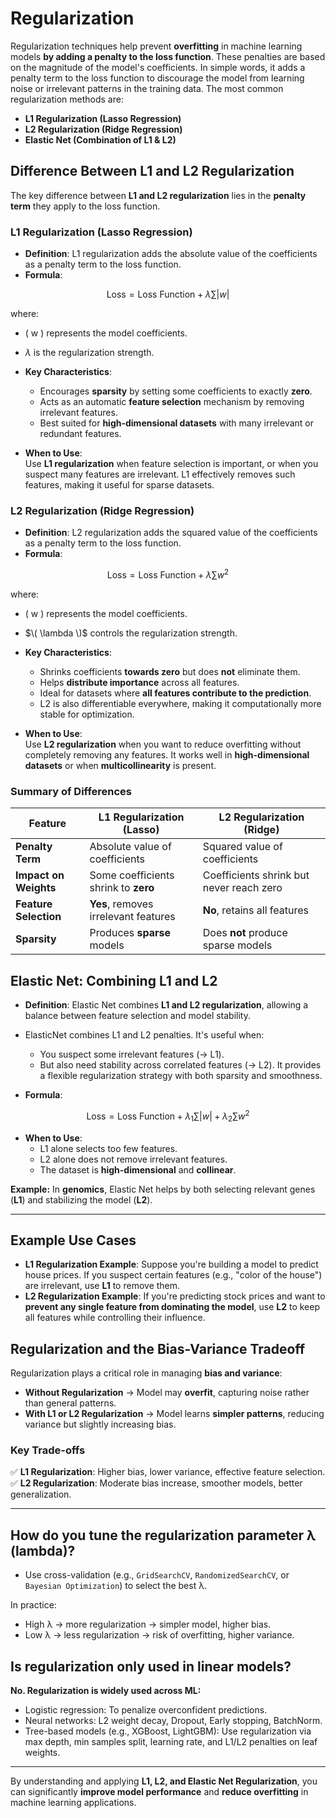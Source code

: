# Regularization

Regularization techniques help prevent **overfitting** in machine learning models **by adding a penalty to the loss function**. These penalties are based on the magnitude of the model's coefficients. In simple words, it adds a penalty term to the loss function to discourage the model from learning noise or irrelevant patterns in the training data. The most common regularization methods are:

- **L1 Regularization (Lasso Regression)**
- **L2 Regularization (Ridge Regression)**
- **Elastic Net (Combination of L1 & L2)**

## Difference Between L1 and L2 Regularization

The key difference between **L1 and L2 regularization** lies in the **penalty term** they apply to the loss function.

### L1 Regularization (Lasso Regression)

- **Definition**: L1 regularization adds the absolute value of the coefficients as a penalty term to the loss function.
- **Formula**:

$$
  \text{Loss} = \text{Loss Function} + \lambda \sum |w|
$$

  where:

  - \( w \) represents the model coefficients.
  - $\lambda$ is the regularization strength.

- **Key Characteristics**:
  - Encourages **sparsity** by setting some coefficients to exactly **zero**.
  - Acts as an automatic **feature selection** mechanism by removing irrelevant features.
  - Best suited for **high-dimensional datasets** with many irrelevant or redundant features.

- **When to Use**:  
  Use **L1 regularization** when feature selection is important, or when you suspect many features are irrelevant. L1 effectively removes such features, making it useful for sparse datasets.

### L2 Regularization (Ridge Regression)

- **Definition**: L2 regularization adds the squared value of the coefficients as a penalty term to the loss function.
- **Formula**:

$$
  \text{Loss} = \text{Loss Function} + \lambda \sum w^2
$$

  where:

  - \( w \) represents the model coefficients.
  - $\( \lambda \)$ controls the regularization strength.

- **Key Characteristics**:
  - Shrinks coefficients **towards zero** but does **not** eliminate them.
  - Helps **distribute importance** across all features.
  - Ideal for datasets where **all features contribute to the prediction**.
  - L2 is also differentiable everywhere, making it computationally more stable for optimization.

- **When to Use**:  
  Use **L2 regularization** when you want to reduce overfitting without completely removing any features. It works well in **high-dimensional datasets** or when **multicollinearity** is present.

### Summary of Differences

| Feature                | L1 Regularization (Lasso)       | L2 Regularization (Ridge)       |
|------------------------|--------------------------------|--------------------------------|
| **Penalty Term**       | Absolute value of coefficients | Squared value of coefficients |
| **Impact on Weights**  | Some coefficients shrink to **zero** | Coefficients shrink but never reach zero |
| **Feature Selection**  | **Yes**, removes irrelevant features | **No**, retains all features |
| **Sparsity**           | Produces **sparse** models     | Does **not** produce sparse models |

## Elastic Net: Combining L1 and L2

- **Definition**: Elastic Net combines **L1 and L2 regularization**, allowing a balance between feature selection and model stability.
- ElasticNet combines L1 and L2 penalties. It's useful when:
  - You suspect some irrelevant features (→ L1).
  - But also need stability across correlated features (→ L2).
It provides a flexible regularization strategy with both sparsity and smoothness.

- **Formula**:

$$
  \text{Loss} = \text{Loss Function} + \lambda_1 \sum |w| + \lambda_2 \sum w^2
$$

- **When to Use**:
  - L1 alone selects too few features.
  - L2 alone does not remove irrelevant features.
  - The dataset is **high-dimensional** and **collinear**.

**Example:** In **genomics**, Elastic Net helps by both selecting relevant genes (**L1**) and stabilizing the model (**L2**).

---

## Example Use Cases

- **L1 Regularization Example**: Suppose you're building a model to predict house prices. If you suspect certain features (e.g., "color of the house") are irrelevant, use **L1** to remove them.
- **L2 Regularization Example**: If you're predicting stock prices and want to **prevent any single feature from dominating the model**, use **L2** to keep all features while controlling their influence.

## Regularization and the Bias-Variance Tradeoff

Regularization plays a critical role in managing **bias and variance**:

- **Without Regularization** → Model may **overfit**, capturing noise rather than general patterns.
- **With L1 or L2 Regularization** → Model learns **simpler patterns**, reducing variance but slightly increasing bias.

### **Key Trade-offs**
✅ **L1 Regularization**: Higher bias, lower variance, effective feature selection.  
✅ **L2 Regularization**: Moderate bias increase, smoother models, better generalization.

---

## How do you tune the regularization parameter λ (lambda)?
- Use cross-validation (e.g., `GridSearchCV`, `RandomizedSearchCV`, or `Bayesian Optimization`) to select the best λ.

In practice:
- High λ → more regularization → simpler model, higher bias.
- Low λ → less regularization → risk of overfitting, higher variance.

## Is regularization only used in linear models?
**No. Regularization is widely used across ML:**
- Logistic regression: To penalize overconfident predictions.
- Neural networks: L2 weight decay, Dropout, Early stopping, BatchNorm.
- Tree-based models (e.g., XGBoost, LightGBM): Use regularization via max depth, min samples split, learning rate, and L1/L2 penalties on leaf weights.

---

By understanding and applying **L1, L2, and Elastic Net Regularization**, you can significantly **improve model performance** and **reduce overfitting** in machine learning applications.
